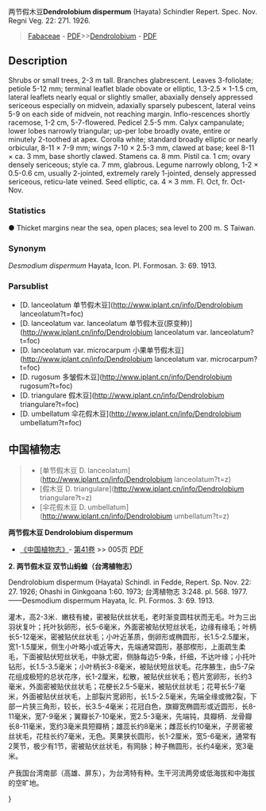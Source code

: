 两节假木豆**Dendrolobium dispermum** (Hayata) Schindler Repert. Spec. Nov. Regni Veg. 22: 271. 1926.

> [Fabaceae](http://www.iplant.cn/info/Fabaceae?t=foc) - [PDF](http://www.iplant.cn/foc/pdf/Fabaceae.pdf)>>[Dendrolobium](http://www.iplant.cn/info/Dendrolobium?t=foc) - [PDF](http://www.iplant.cn/foc/pdf/Dendrolobium.pdf)

## Description

Shrubs or small trees, 2-3 m tall. Branches glabrescent. Leaves 3-foliolate; petiole 5-12 mm; terminal leaflet blade obovate or elliptic, 1.3-2.5 × 1-1.5 cm, lateral leaflets nearly equal or slightly smaller, abaxially densely appressed sericeous especially on midvein, adaxially sparsely pubescent, lateral veins 5-9 on each side of midvein, not reaching margin. Inflo-rescences shortly racemose, 1-2 cm, 5-7-flowered. Pedicel 2.5-5 mm. Calyx campanulate; lower lobes narrowly triangular; up-per lobe broadly ovate, entire or minutely 2-toothed at apex. Corolla white; standard broadly elliptic or nearly orbicular, 8-11 × 7-9 mm; wings 7-10 × 2.5-3 mm, clawed at base; keel 8-11 × ca. 3 mm, base shortly clawed. Stamens ca. 8 mm. Pistil ca. 1 cm; ovary densely sericeous; style ca. 7 mm, glabrous. Legume narrowly oblong, 1-2 × 0.5-0.6 cm, usually 2-jointed, extremely rarely 1-jointed, densely appressed sericeous, reticu-late veined. Seed elliptic, ca. 4 × 3 mm. Fl. Oct, fr. Oct-Nov.

### Statistics
● Thicket margins near the sea, open places; sea level to 200 m. S Taiwan.

### Synonym
*Desmodium dispermum* Hayata, Icon. Pl. Formosan. 3: 69. 1913.

### Parsublist

* [D.  lanceolatum  单节假木豆](http://www.iplant.cn/info/Dendrolobium lanceolatum?t=foc)
* [D.  lanceolatum var. lanceolatum  单节假木豆(原变种)](http://www.iplant.cn/info/Dendrolobium lanceolatum var. lanceolatum?t=foc)
* [D.  lanceolatum var. microcarpum  小果单节假木豆](http://www.iplant.cn/info/Dendrolobium lanceolatum var. microcarpum?t=foc)
* [D.  rugosum  多皱假木豆](http://www.iplant.cn/info/Dendrolobium rugosum?t=foc)
* [D.  triangulare  假木豆](http://www.iplant.cn/info/Dendrolobium triangulare?t=foc)
* [D.  umbellatum  伞花假木豆](http://www.iplant.cn/info/Dendrolobium umbellatum?t=foc)

## 中国植物志

> * [单节假木豆  D.  lanceolatum](http://www.iplant.cn/info/Dendrolobium lanceolatum?t=z)
> * [假木豆  D.  triangulare](http://www.iplant.cn/info/Dendrolobium triangulare?t=z)
> * [伞花假木豆  D.  umbellatum](http://www.iplant.cn/info/Dendrolobium umbellatum?t=z)

**两节假木豆 Dendrolobium dispermum**

* [《中国植物志》](http://www.iplant.cn/frps)- [第41卷](http://www.iplant.cn/frps/vol/41) >> 005页 [PDF](http://www.iplant.cn/frps/pdf/41/005.PDF)

**2. 两节假木豆 双节山蚂蝗（台湾植物志）**

Dendrolobium dispermum (Hayata) Schindl. in Fedde, Repert. Sp. Nov. 22: 27. 1926; Ohashi in Ginkgoana 1:60. 1973; 台湾植物志 3:248. pl. 568. 1977. ——Desmodium dispermum Hayata, Ic. Pl. Formos. 3: 69. 1913.

灌木，高2-3米．嫩枝有棱，密被贴伏丝状毛，老时渐变圆柱状而无毛。叶为三出羽状复叶；托叶狄卵形，长5-6毫米，外面密被贴伏短丝状毛，边缘有缘毛；叶柄长5-12毫米，密被贴伏丝状毛；小叶近革质，倒卵形或椭圆形，长1.5-2.5厘米，宽1-1.5厘米，侧生小叶略小或近等大，先端通常圆形，基部楔形，上面疏生柔毛，下面被贴伏短丝状毛，中脉尤密，侧脉每边5-9条，纤细，不达叶缘；小托叶钻形，长1.5-3.5毫米；小叶柄长3-8毫米，被贴伏短丝状毛。花序腋生，由5-7朵花组成极短的总状花序，长1-2厘米，松散，被贴伏丝状毛；苞片宽卵形，长约3毫米，外面密被贴伏丝状毛；花梗长2.5-5毫米，被贴伏丝状毛；花萼长5-7毫米，外面被贴伏丝状毛，上部裂片宽卵形，长1.5-2.5毫米，先端全缘或微2裂，下部一片狭三角形，较长，长3.5-4毫米；花冠白色，旗瓣宽椭圆形或近圆形，长8-11毫米，宽7-9毫米；翼瓣长7-10毫米，宽2.5-3毫米，先端钝，具瓣柄．龙骨瓣长8-11毫米，宽约3毫米具短瓣柄；雄蕊长约8毫米；雌蕊长约10毫米，子房密被丝状毛，花柱长约7毫米，无色。荚果狭长圆形，长1-2厘米，宽5-6毫米，通常有2荚节，极少有1节，密被贴伏丝状毛，有网脉；种子椭圆形，长约4毫米，宽3毫米。

产我国台湾南部（高雄、屏东），为台湾特有种。生干河流两旁或低海拔和中海拔的空旷地。

}